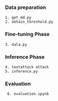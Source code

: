 ### Data preparation

```
1. get_md.py
2. obtain_threshold.py
```

### Fine-tuning Phase

```
3. dala.py
```

### Inference Phase

```
4. textattack attack
5. inference.py
```

### Evaluation

```
 6. evaluation.ipynb
```